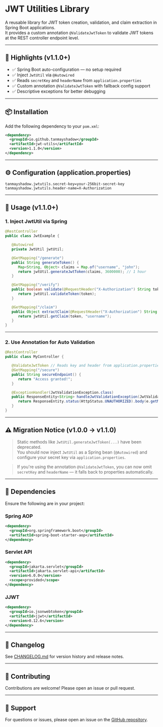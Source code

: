 # JWT Utilities Library

A reusable library for JWT token creation, validation, and claim extraction in Spring Boot applications.  
It provides a custom annotation `@ValidateJwtToken` to validate JWT tokens at the REST controller endpoint level.

---

## 📌 Highlights (v1.1.0+)

- ✅ Spring Boot auto-configuration — no setup required
- ✅ Inject `JwtUtil` via `@Autowired`
- ✅ Reads `secretKey` and `headerName` from `application.properties`
- ✅ Custom annotation `@ValidateJwtToken` with fallback config support
- ✅ Descriptive exceptions for better debugging

---

## 📦 Installation

Add the following dependency to your `pom.xml`:

```xml
<dependency>
  <groupId>io.github.tanmayshadow</groupId>
  <artifactId>jwt-utils</artifactId>
  <version>1.1.0</version>
</dependency>
```

---

## ⚙️ Configuration (application.properties)

```properties
tanmayshadow.jwtutils.secret-key=your-256bit-secret-key
tanmayshadow.jwtutils.header-name=X-Authorization
```

---

## 🚀 Usage (v1.1.0+)

### 1. Inject JwtUtil via Spring

```java
@RestController
public class JwtExample {

   @Autowired
   private JwtUtil jwtUtil;

   @GetMapping("/generate")
   public String generateToken() {
      Map<String, Object> claims = Map.of("username", "john");
      return jwtUtil.generateJwtToken(claims, 3600000); // 1 hour
   }

   @GetMapping("/verify")
   public boolean validate(@RequestHeader("X-Authorization") String token) {
      return jwtUtil.validateToken(token);
   }

   @GetMapping("/claim")
   public Object extractClaim(@RequestHeader("X-Authorization") String token) {
      return jwtUtil.getClaim(token, "username");
   }
}
```

---

### 2. Use Annotation for Auto Validation

```java
@RestController
public class MyController {

   @ValidateJwtToken // Reads key and header from application.properties
   @GetMapping("/secure")
   public String secureEndpoint() {
      return "Access granted!";
   }

   @ExceptionHandler(JwtValidationException.class)
   public ResponseEntity<String> handleJwtValidationException(JwtValidationException e) {
      return ResponseEntity.status(HttpStatus.UNAUTHORIZED).body(e.getMessage());
   }
}
```

---

## ⚠️ Migration Notice (v1.0.0 → v1.1.0)

> Static methods like `JwtUtil.generateJwtToken(...)` have been deprecated.  
> You should now inject `JwtUtil` as a Spring bean (`@Autowired`) and configure your secret key via `application.properties`.

> If you're using the annotation `@ValidateJwtToken`, you can now omit `secretKey` and `headerName` — it falls back to properties automatically.

---

## 🧱 Dependencies

Ensure the following are in your project:

### Spring AOP
```xml
<dependency>
  <groupId>org.springframework.boot</groupId>
  <artifactId>spring-boot-starter-aop</artifactId>
</dependency>
```

### Servlet API
```xml
<dependency>
  <groupId>jakarta.servlet</groupId>
  <artifactId>jakarta.servlet-api</artifactId>
  <version>6.0.0</version>
  <scope>provided</scope>
</dependency>
```

### JJWT
```xml
<dependency>
  <groupId>io.jsonwebtoken</groupId>
  <artifactId>jjwt</artifactId>
  <version>0.12.6</version>
</dependency>
```

---

## 📄 Changelog

See [CHANGELOG.md](./CHANGELOG.md) for version history and release notes.

---

## 🙌 Contributing

Contributions are welcome! Please open an issue or pull request.

---

## 💬 Support

For questions or issues, please open an issue on the [GitHub repository](https://github.com/tanmayshadow/jwt-utils).